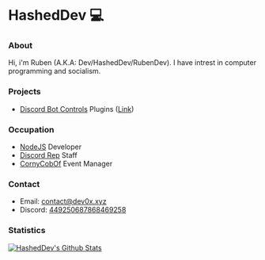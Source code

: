 # HashedDev 💻
### About
Hi, i'm Ruben (A.K.A: Dev/HashedDev/RubenDev).
I have intrest in computer programming and socialism.

### Projects
* [Discord Bot Controls](https://store.steampowered.com/app/1010170/Discord_Bot__Controls/) Plugins ([Link](https://github.com/Discord-Bot-Controls/Plugins))

### Occupation
* [NodeJS](https://nodejs.org/en/) Developer
* [Discord Rep](https://discordrep.com/u/449250687868469258) Staff
* [CornyCobOf](https://twitch.tv/cornycobof) Event Manager

### Contact
* Email: [contact@dev0x.xyz](mailto:contact@dev0x.xyz)
* Discord: [449250687868469258](https://discord.com/users/449250687868469258)

### Statistics
[![HashedDev's Github Stats](https://github-readme-stats.vercel.app/api?username=HashedDev&count_private=true&theme=tokyonight&show_icons=true)](https://github.com/anuraghazra/github-readme-stats)
